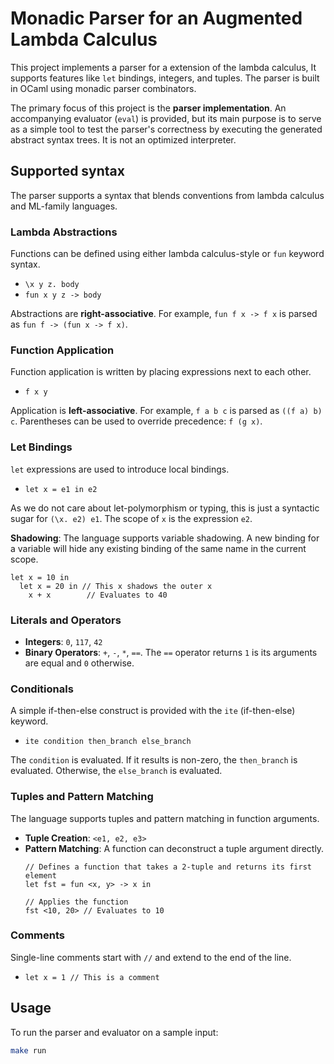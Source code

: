 # Monadic Parser for an Augmented Lambda Calculus

This project implements a parser for a extension of the lambda calculus, It supports features like `let` bindings, integers, and tuples. The parser is built in OCaml using monadic parser combinators.

The primary focus of this project is the **parser implementation**. An accompanying evaluator (`eval`) is provided, but its main purpose is to serve as a simple tool to test the parser's correctness by executing the generated abstract syntax trees. It is not an optimized interpreter.

## Supported syntax

The parser supports a syntax that blends conventions from lambda calculus and ML-family languages.

### Lambda Abstractions

Functions can be defined using either lambda calculus-style or `fun` keyword syntax.

-   `\x y z. body`
-   `fun x y z -> body`

Abstractions are **right-associative**. For example, `fun f x -> f x` is parsed as `fun f -> (fun x -> f x)`.

### Function Application

Function application is written by placing expressions next to each other.

-   `f x y`

Application is **left-associative**. For example, `f a b c` is parsed as `((f a) b) c`. Parentheses can be used to override precedence: `f (g x)`.

### Let Bindings

`let` expressions are used to introduce local bindings.

-   `let x = e1 in e2`

As we do not care about let-polymorphism or typing, this is just a syntactic sugar for `(\x. e2) e1`. The scope of `x` is the expression `e2`.

**Shadowing**: The language supports variable shadowing. A new binding for a variable will hide any existing binding of the same name in the current scope.
```
let x = 10 in
  let x = 20 in // This x shadows the outer x
    x + x        // Evaluates to 40
```

### Literals and Operators

-   **Integers**: `0`, `117`, `42`
-   **Binary Operators**: `+`, `-`, `*`, `==`. The `==` operator returns `1` is its arguments are equal and `0` otherwise.

### Conditionals

A simple if-then-else construct is provided with the `ite` (if-then-else) keyword.

-   `ite condition then_branch else_branch`

The `condition` is evaluated. If it results is non-zero, the `then_branch` is evaluated. Otherwise, the `else_branch` is evaluated.

### Tuples and Pattern Matching

The language supports tuples and pattern matching in function arguments.

-   **Tuple Creation**: `<e1, e2, e3>`
-   **Pattern Matching**: A function can deconstruct a tuple argument directly.
    ```
    // Defines a function that takes a 2-tuple and returns its first element
    let fst = fun <x, y> -> x in
    
    // Applies the function
    fst <10, 20> // Evaluates to 10
    ```

### Comments

Single-line comments start with `//` and extend to the end of the line.

-   `let x = 1 // This is a comment`


## Usage

To run the parser and evaluator on a sample input:

```bash
make run
```


